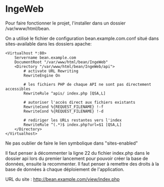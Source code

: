 # IngeWeb

Pour faire fonctionner le projet, l'installer dans un dossier /var/www/html/bean.

On a utilisé le fichier de configuration bean.example.com.conf situé dans sites-available dans les dossiers apache:

```
<Virtualhost *:80>
	Servername bean.example.com
	DocumentRoot "/var/www/html/bean/IngeWeb"
	<Directory "/var/www/html/bean/IngeWeb/api">
		# activate URL Rewriting
		RewriteEngine On

		# les fichiers PHP de chaque API ne sont pas directement accessibles
		RewriteRule ^apis/ index.php [QSA,L]

		# autoriser l'accès direct aux fichiers existants
		RewriteCond %{REQUEST_FILENAME} !-f
		RewriteCond %{REQUEST_FILENAME} !-d

		# rediriger les URLs restantes vers l'index
		RewriteRule ^(.*)$ index.php?url=$1 [QSA,L]
	</Directory>
</Virtualhost>
```

Ne pas oublier de faire le lien symbolique dans "sites-enabled"



Il faut penser à décommenter la ligne 22 du fichier index.php dans le dossier api lors du premier lancement pour pouvoir créer la base de données, ensuite la recommenter.
Il faut penser à remettre des droits à la base de données à chaque déploiement de l'application.

URL du site : http://bean.example.com/view/index.php
